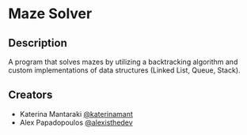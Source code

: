 # Maze Solver

## Description

A program that solves mazes by utilizing a backtracking algorithm and custom implementations of data structures (Linked List, Queue, Stack).

## Creators

* Katerina Mantaraki [@katerinamant](https://github.com/katerinamant)
* Alex Papadopoulos [@alexisthedev](https://github.com/alexisthedev)
